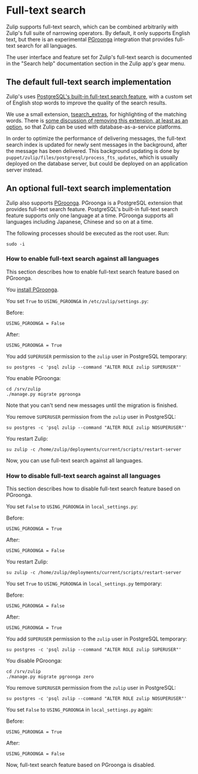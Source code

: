# Full-text search

Zulip supports full-text search, which can be combined arbitrarily
with Zulip's full suite of narrowing operators.  By default, it only
supports English text, but there is an experimental
[PGroonga](http://pgroonga.github.io/) integration that provides
full-text search for all languages.

The user interface and feature set for Zulip's full-text search is
documented in the "Search help" documentation section in the Zulip
app's gear menu.

## The default full-text search implementation

Zulip's uses [PostgreSQL's built-in full-text search
feature](http://www.postgresql.org/docs/current/static/textsearch.html),
with a custom set of English stop words to improve the quality of the
search results.

We use a small extension,
[tsearch_extras](https://github.com/zulip/tsearch_extras), for
highlighting of the matching words.  There is [some discussion of
removing this extension, at least as an
option](https://github.com/zulip/zulip/issues/467), so that Zulip can
be used with database-as-a-service platforms.

In order to optimize the performance of delivering messages, the
full-text search index is updated for newly sent messages in the
background, after the message has been delivered.  This background
updating is done by
`puppet/zulip/files/postgresql/process_fts_updates`, which is usually
deployed on the database server, but could be deployed on an
application server instead.

## An optional full-text search implementation

Zulip also supports [PGroonga](http://pgroonga.github.io/). PGroonga
is a PostgreSQL extension that provides full-text search
feature. PostgreSQL's built-in full-text search feature supports only
one language at a time. PGroonga supports all languages including
Japanese, Chinese and so on at a time.

The following processes should be executed as the root user. Run:

    sudo -i

### How to enable full-text search against all languages

This section describes how to enable full-text search feature based on
PGroonga.

You [install PGroonga](http://pgroonga.github.io/install/).

You set `True` to `USING_PGROONGA` in `/etc/zulip/settings.py`:

Before:

    USING_PGROONGA = False

After:

    USING_PGROONGA = True

You add `SUPERUSER` permission to the `zulip` user in PostgreSQL
temporary:

    su postgres -c 'psql zulip --command "ALTER ROLE zulip SUPERUSER"'

You enable PGroonga:

    cd /srv/zulip
    ./manage.py migrate pgroonga

Note that you can't send new messages until the migration is finished.

You remove `SUPERUSER` permission from the `zulip` user in PostgreSQL:

    su postgres -c 'psql zulip --command "ALTER ROLE zulip NOSUPERUSER"'

You restart Zulip:

    su zulip -c /home/zulip/deployments/current/scripts/restart-server

Now, you can use full-text search against all languages.

### How to disable full-text search against all languages

This section describes how to disable full-text search feature based
on PGroonga.

You set `False` to `USING_PGROONGA` in `local_settings.py`:

Before:

    USING_PGROONGA = True

After:

    USING_PGROONGA = False

You restart Zulip:

    su zulip -c /home/zulip/deployments/current/scripts/restart-server

You set `True` to `USING_PGROONGA` in `local_settings.py` temporary:

Before:

    USING_PGROONGA = False

After:

    USING_PGROONGA = True

You add `SUPERUSER` permission to the `zulip` user in PostgreSQL
temporary:

    su postgres -c 'psql zulip --command "ALTER ROLE zulip SUPERUSER"'

You disable PGroonga:

    cd /srv/zulip
    ./manage.py migrate pgroonga zero

You remove `SUPERUSER` permission from the `zulip` user in PostgreSQL:

    su postgres -c 'psql zulip --command "ALTER ROLE zulip NOSUPERUSER"'

You set `False` to `USING_PGROONGA` in `local_settings.py` again:

Before:

    USING_PGROONGA = True

After:

    USING_PGROONGA = False

Now, full-text search feature based on PGroonga is disabled.
